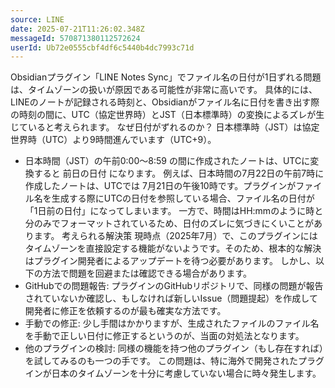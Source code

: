 ```yaml
---
source: LINE
date: 2025-07-21T11:26:02.348Z
messageId: 570871380112572624
userId: Ub72e0555cbf4df6c5440b4dc7993c71d
---
```


Obsidianプラグイン「LINE Notes Sync」でファイル名の日付が1日ずれる問題は、タイムゾーンの扱いが原因である可能性が非常に高いです。
具体的には、LINEのノートが記録される時刻と、Obsidianがファイル名に日付を書き出す際の時刻の間に、UTC（協定世界時）とJST（日本標準時）の変換によるズレが生じていると考えられます。
なぜ日付がずれるのか？
日本標準時（JST）は協定世界時（UTC）より9時間進んでいます（UTC+9）。
 * 日本時間（JST）の午前0:00〜8:59 の間に作成されたノートは、UTCに変換すると 前日の日付 になります。
例えば、日本時間の7月22日の午前7時に作成したノートは、UTCでは 7月21日の午後10時です。プラグインがファイル名を生成する際にUTCの日付を参照している場合、ファイル名の日付が「1日前の日付」になってしまいます。
一方で、時間はHH:mmのように時と分のみでフォーマットされているため、日付のズレに気づきにくいことがあります。
考えられる解決策
現時点（2025年7月）で、このプラグインにはタイムゾーンを直接設定する機能がないようです。そのため、根本的な解決はプラグイン開発者によるアップデートを待つ必要があります。
しかし、以下の方法で問題を回避または確認できる場合があります。
 * GitHubでの問題報告: プラグインのGitHubリポジトリで、同様の問題が報告されていないか確認し、もしなければ新しいIssue（問題提起）を作成して開発者に修正を依頼するのが最も確実な方法です。
 * 手動での修正: 少し手間はかかりますが、生成されたファイルのファイル名を手動で正しい日付に修正するというのが、当面の対処法となります。
 * 他のプラグインの検討: 同様の機能を持つ他のプラグイン（もし存在すれば）を試してみるのも一つの手です。
この問題は、特に海外で開発されたプラグインが日本のタイムゾーンを十分に考慮していない場合に時々発生します。